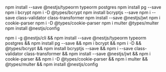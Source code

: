 

npm install --save @nestjs/typeorm typeorm postgres
npm install pg --save
npm i bcrypt
npm i -D @types/bcrypt
npm install bcryptjs --save
npm i --save class-validator class-transformer
npm install --save @nestjs/jwt
npm i cookie-parser
npm i -D @types/cookie-parser
npm i multer @types/multer
npm install @nestjs/config



npm i -g @nestjs/cli && npm install --save @nestjs/typeorm typeorm postgres && npm install pg --save && npm i bcrypt && npm i -D && @types/bcrypt && npm install bcryptjs --save && npm i --save class-validator class-transformer && npm install --save @nestjs/jwt && npm i cookie-parser && npm i -D @types/cookie-parser && npm i multer && @types/multer && npm install @nestjs/config